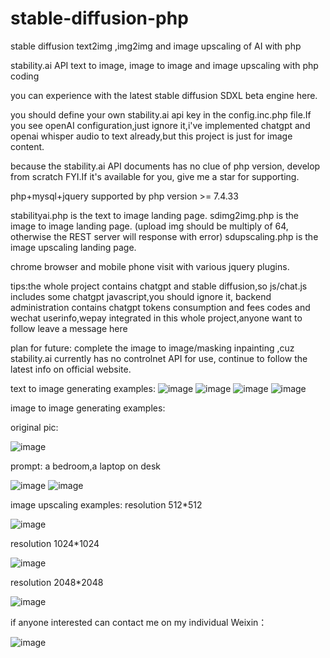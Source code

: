 # stable-diffusion-php

stable diffusion text2img ,img2img and image upscaling of AI with php 

stability.ai API text to image, image to image and image upscaling with php coding

you can experience with the latest stable diffusion SDXL beta engine here.

you should define your own stability.ai api key in the config.inc.php file.If you see openAI configuration,just ignore it,i've implemented chatgpt and openai whisper audio to text already,but this project is just for image content.

because the stability.ai API documents has no clue of php version, develop from scratch FYI.If it's available for you, give me a star for supporting.

php+mysql+jquery
supported by php version >= 7.4.33

stabilityai.php is the text to image landing page.
sdimg2img.php is the image to image landing page. (upload img should be multiply of 64, otherwise the REST server will response with error)
sdupscaling.php is the image upscaling landing page.

chrome browser and mobile phone visit with various jquery plugins.

tips:the whole project contains chatgpt and stable diffusion,so js/chat.js includes some chatgpt javascript,you should ignore it, backend administration contains chatgpt tokens consumption and fees codes and wechat userinfo,wepay integrated in this whole project,anyone want to follow leave a message here

plan for future:
complete the image to image/masking inpainting ,cuz stability.ai currently has no controlnet API for use, continue to follow the latest info on official website.

text to image generating examples:
![image](https://github.com/frankchieng/stable-diffusion-php/blob/main/assets/%E5%BE%AE%E4%BF%A1%E5%9B%BE%E7%89%87_20230511202653.jpg)
![image](https://github.com/frankchieng/stable-diffusion-php/blob/main/assets/%E5%BE%AE%E4%BF%A1%E5%9B%BE%E7%89%87_20230511232607.jpg)
![image](https://github.com/frankchieng/stable-diffusion-php/blob/main/assets/%E5%BE%AE%E4%BF%A1%E5%9B%BE%E7%89%87_20230511232614.jpg)
![image](https://github.com/frankchieng/stable-diffusion-php/blob/main/assets/%E5%BE%AE%E4%BF%A1%E5%9B%BE%E7%89%87_20230511232621.jpg)

image to image generating examples:

original pic:

![image](https://github.com/frankchieng/stable-diffusion-php/blob/main/assets/ofo1Z5p46CxExkkA7HdQAyUBpOfg_20230512000111_4280277550.png)

prompt: a bedroom,a laptop on desk

![image](https://github.com/frankchieng/stable-diffusion-php/blob/main/assets/ofo1Z5p46CxExkkA7HdQAyUBpOfg_20230512000746_1057778417.png)
![image](https://github.com/frankchieng/stable-diffusion-php/blob/main/assets/ofo1Z5p46CxExkkA7HdQAyUBpOfg_20230512000746_4223862173.png)

image upscaling examples:
resolution 512*512

![image](https://github.com/frankchieng/stable-diffusion-php/blob/main/assets/512resolution.png)

resolution 1024*1024

![image](https://github.com/frankchieng/stable-diffusion-php/blob/main/assets/1024resolution.png)

resolution 2048*2048

![image](https://github.com/frankchieng/stable-diffusion-php/blob/main/assets/2048resolution.png)

if anyone interested can contact me on my individual Weixin：

![image](https://github.com/frankchieng/imagegeneration/blob/main/wechat.jpg)
